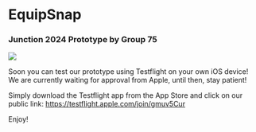 # EquipSnap

### Junction 2024 Prototype by Group 75

![](3d_model.jpeg)

Soon you can test our prototype using Testflight on your own iOS device! 
We are currently waiting for approval from Apple, until then, stay patient!

Simply download the Testflight app from the App Store and click on our public link:
https://testflight.apple.com/join/gmuv5Cur

Enjoy!


